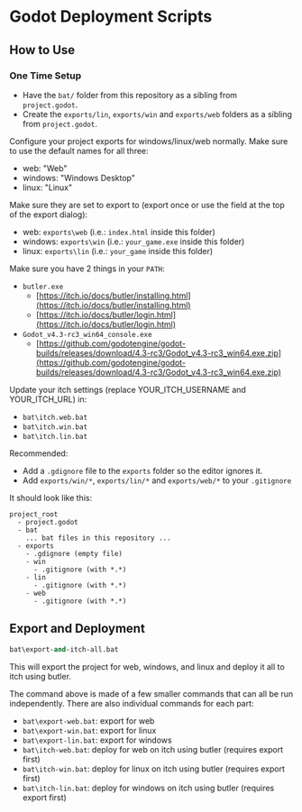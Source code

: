 # Godot Deployment Scripts

## How to Use

### One Time Setup

- Have the `bat/` folder from this repository as a sibling from `project.godot`.
- Create the `exports/lin`, `exports/win` and `exports/web` folders as a sibling from `project.godot`.

Configure your project exports for windows/linux/web normally.
Make sure to use the default names for all three:

- web: "Web"
- windows: "Windows Desktop"
- linux: "Linux"

Make sure they are set to export to (export once or use the field at the top of the export dialog):

- web: `exports\web` (i.e.: `index.html` inside this folder)
- windows: `exports\win` (i.e.: `your_game.exe` inside this folder)
- linux: `exports\lin` (i.e.: `your_game` inside this folder)

Make sure you have 2 things in your `PATH`:

- `butler.exe`
  - [https://itch.io/docs/butler/installing.html](https://itch.io/docs/butler/installing.html)
  - [https://itch.io/docs/butler/login.html](https://itch.io/docs/butler/login.html)
- `Godot_v4.3-rc3_win64_console.exe`
  - [https://github.com/godotengine/godot-builds/releases/download/4.3-rc3/Godot_v4.3-rc3_win64.exe.zip](https://github.com/godotengine/godot-builds/releases/download/4.3-rc3/Godot_v4.3-rc3_win64.exe.zip)

Update your itch settings (replace YOUR_ITCH_USERNAME and YOUR_ITCH_URL) in:

- `bat\itch.web.bat`
- `bat\itch.win.bat`
- `bat\itch.lin.bat`

Recommended:

- Add a `.gdignore` file to the `exports` folder so the editor ignores it.
- Add `exports/win/*`, `exports/lin/*` and `exports/web/*` to your `.gitignore`

It should look like this:

```
project_root
  - project.godot
  - bat
    ... bat files in this repository ...
  - exports
    - .gdignore (empty file)
    - win
      - .gitignore (with *.*)
    - lin
      - .gitignore (with *.*)
    - web
      - .gitignore (with *.*)
```

## Export and Deployment

```ps
bat\export-and-itch-all.bat
```

This will export the project for web, windows, and linux and deploy it all to itch using butler.

The command above is made of a few smaller commands that can all be run independently.
There are also individual commands for each part:

- `bat\export-web.bat`: export for web
- `bat\export-win.bat`: export for linux
- `bat\export-lin.bat`: export for windows
- `bat\itch-web.bat`: deploy for web on itch using butler (requires export first)
- `bat\itch-win.bat`: deploy for linux on itch using butler (requires export first)
- `bat\itch-lin.bat`: deploy for windows on itch using butler (requires export first)
